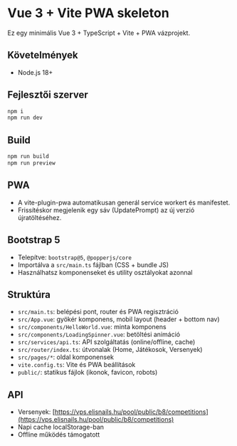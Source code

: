 # Vue 3 + Vite PWA skeleton

Ez egy minimális Vue 3 + TypeScript + Vite + PWA vázprojekt.

## Követelmények
- Node.js 18+

## Fejlesztői szerver
```bash
npm i
npm run dev
```

## Build
```bash
npm run build
npm run preview
```

## PWA
- A vite-plugin-pwa automatikusan generál service workert és manifestet.
- Frissítéskor megjelenik egy sáv (UpdatePrompt) az új verzió újratöltéséhez.

## Bootstrap 5
- Telepítve: `bootstrap@5`, `@popperjs/core`
- Importálva a `src/main.ts` fájlban (CSS + bundle JS)
- Használhatsz komponenseket és utility osztályokat azonnal

## Struktúra
- `src/main.ts`: belépési pont, router és PWA regisztráció
- `src/App.vue`: gyökér komponens, mobil layout (header + bottom nav)
- `src/components/HelloWorld.vue`: minta komponens
- `src/components/LoadingSpinner.vue`: betöltési animáció
- `src/services/api.ts`: API szolgáltatás (online/offline, cache)
- `src/router/index.ts`: útvonalak (Home, Játékosok, Versenyek)
- `src/pages/*`: oldal komponensek
- `vite.config.ts`: Vite és PWA beállítások
- `public/`: statikus fájlok (ikonok, favicon, robots)

## API
- Versenyek: [https://vps.elisnails.hu/pool/public/b8/competitions](https://vps.elisnails.hu/pool/public/b8/competitions)
- Napi cache localStorage-ban
- Offline működés támogatott
